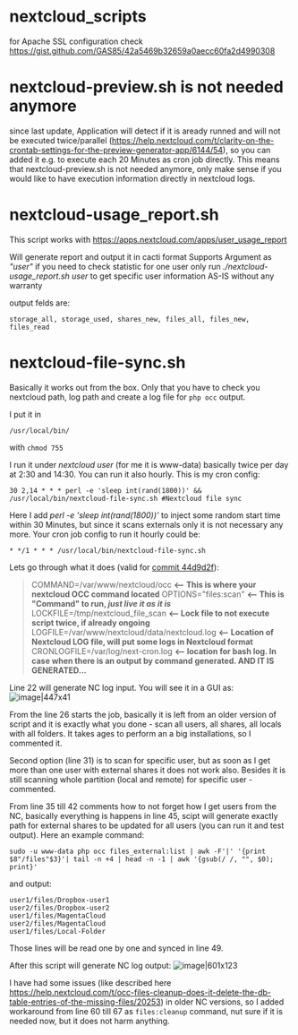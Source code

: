 # nextcloud_scripts

for Apache SSL configuration check https://gist.github.com/GAS85/42a5469b32659a0aecc60fa2d4990308

# nextcloud-preview.sh is not needed anymore
since last update, Application will detect if it is aready runned and will not be executed twice/parallel (https://help.nextcloud.com/t/clarity-on-the-crontab-settings-for-the-preview-generator-app/6144/54), so you can added it e.g. to execute each 20 Minutes as cron job directly. This means that nextcloud-preview.sh is not needed anymore, only make sense if you would like to have execution information directly in nextcloud logs.

# nextcloud-usage_report.sh
This script works with https://apps.nextcloud.com/apps/user_usage_report

Will generate report and output it in cacti format
Supports Argument as _"user"_ if you need to check statistic for one user only
run _./nextcloud-usage_report.sh user_ to get specific user information
AS-IS without any warranty

output felds are:

    storage_all, storage_used, shares_new, files_all, files_new, files_read
    
# nextcloud-file-sync.sh
Basically it works out from the box. Only that you have to check you nextcloud path, log path and create a log file for `php occ` output.

I put it in

    /usr/local/bin/

with `chmod 755`

I run it under _nextcloud user_ (for me it is www-data) basically twice per day at 2:30 and 14:30. You can run it also hourly. This is my cron config:

    30 2,14 * * * perl -e 'sleep int(rand(1800))' && /usr/local/bin/nextcloud-file-sync.sh #Nextcloud file sync

Here I add _perl -e 'sleep int(rand(1800))'_ to inject some random start time within 30 Minutes, but since it scans externals only it is not necessary any more. Your cron job config to run it hourly could be:

    * */1 * * * /usr/local/bin/nextcloud-file-sync.sh

Lets go through what it does (valid for [commit 44d9d2f](https://github.com/GAS85/nextcloud_scripts/commit/44d9d2ffe1153130560c8039e1299483bc2a36a5)):

> COMMAND=/var/www/nextcloud/occ   **<--  This is where your nextcloud OCC command located**
> OPTIONS="files:scan"   **<--  This is "Command" to run, _just live it as it is_**
> LOCKFILE=/tmp/nextcloud_file_scan   **<--  Lock file to not execute script twice, if already ongoing**
> LOGFILE=/var/www/nextcloud/data/nextcloud.log    **<--  Location of Nextcloud LOG file, will put some logs in Nextcloud format**
> CRONLOGFILE=/var/log/next-cron.log   **<--  location for bash log. In case when there is an output by command generated. AND IT IS GENERATED...**

Line 22 will generate NC log input. You will see it in a GUI as:
![image|447x41](upload://xElFH2K4QSiZSfGC5YcQMTCqubU.png)

From the line 26 starts the job, basically it is left from an older version of script and it is exactly what you done - scan all users, all shares, all locals with all folders. It takes ages to perform an a big installations, so I commented it.

Second option (line 31) is to scan for specific user, but as soon as I get more than one user with external shares it does not work also. Besides it is still scanning whole partition (local and remote) for specific user - commented.

From line 35 till 42 comments how to not forget how I get users from the NC, basically everything is happens in line 45, scipt will generate exactly path for external shares to be updated for all users (you can run it and test output). Here an example command:

    sudo -u www-data php occ files_external:list | awk -F'|' '{print $8"/files"$3}'| tail -n +4 | head -n -1 | awk '{gsub(/ /, "", $0); print}'

and output:

    user1/files/Dropbox-user1
    user2/files/Dropbox-user2
    user1/files/MagentaCloud
    user2/files/MagentaCloud
    user1/files/Local-Folder

Those lines will be read one by one and synced in line 49.

After this script will generate NC log output:
![image|601x123](upload://rmoeySmlAnlHKKLHU3a8pBOwLHO.png)

I have had some issues (like described here https://help.nextcloud.com/t/occ-files-cleanup-does-it-delete-the-db-table-entries-of-the-missing-files/20253) in older NC versions, so I added workaround from line 60 till 67 as `files:cleanup` command, nut sure if it is needed now, but it does not harm anything.
